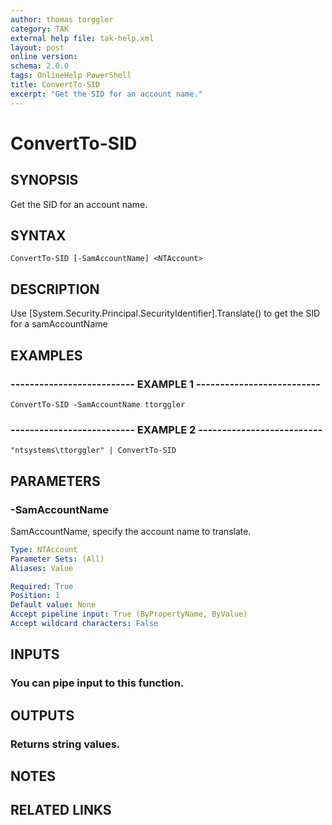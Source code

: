 ```yaml
---
author: thomas torggler
category: TAK
external help file: tak-help.xml
layout: post
online version: 
schema: 2.0.0
tags: OnlineHelp PowerShell
title: ConvertTo-SID
excerpt: "Get the SID for an account name."
---
```


# ConvertTo-SID

## SYNOPSIS
Get the SID for an account name.

## SYNTAX

```
ConvertTo-SID [-SamAccountName] <NTAccount>
```

## DESCRIPTION
Use \[System.Security.Principal.SecurityIdentifier\].Translate() to get the SID for a samAccountName

## EXAMPLES

### -------------------------- EXAMPLE 1 --------------------------
```
ConvertTo-SID -SamAccountName ttorggler
```

### -------------------------- EXAMPLE 2 --------------------------
```
"ntsystems\ttorggler" | ConvertTo-SID
```

## PARAMETERS

### -SamAccountName
SamAccountName, specify the account name to translate.

```yaml
Type: NTAccount
Parameter Sets: (All)
Aliases: Value

Required: True
Position: 1
Default value: None
Accept pipeline input: True (ByPropertyName, ByValue)
Accept wildcard characters: False
```

## INPUTS

### You can pipe input to this function.

## OUTPUTS

### Returns string values.

## NOTES

## RELATED LINKS

